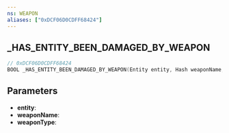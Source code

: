 ```yaml
---
ns: WEAPON
aliases: ["0xDCF06D0CDFF68424"]
---
```

## _HAS_ENTITY_BEEN_DAMAGED_BY_WEAPON

```c
// 0xDCF06D0CDFF68424
BOOL _HAS_ENTITY_BEEN_DAMAGED_BY_WEAPON(Entity entity, Hash weaponName, int weaponType);
```

## Parameters
* **entity**:
* **weaponName**:
* **weaponType**:
